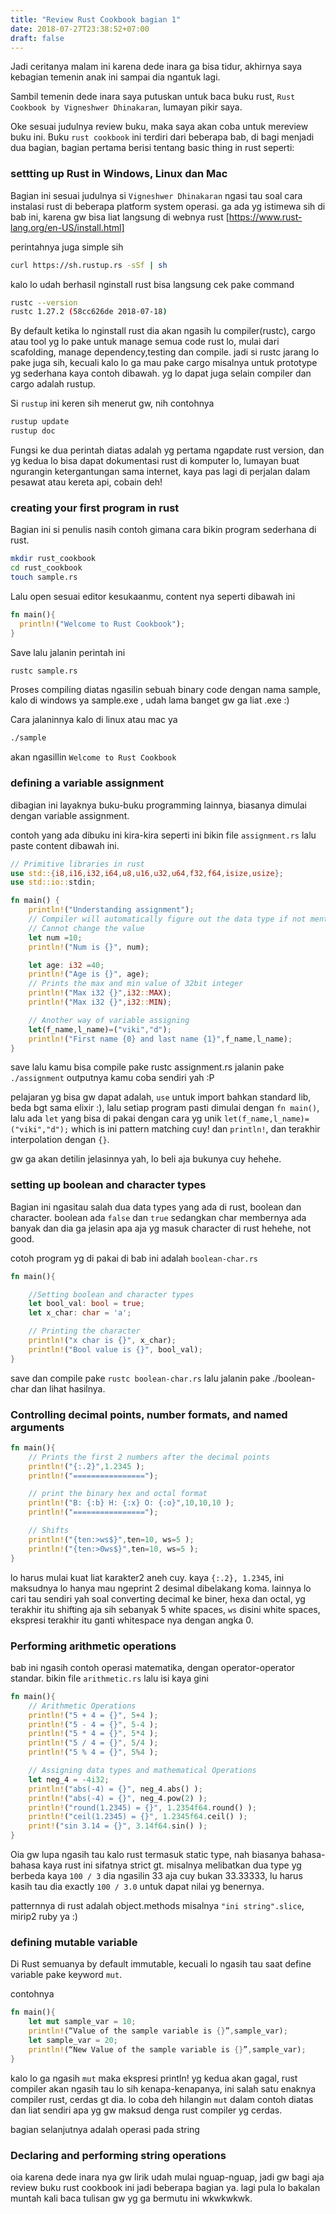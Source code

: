 ```yaml
---
title: "Review Rust Cookbook bagian 1"
date: 2018-07-27T23:38:52+07:00
draft: false
---
```


Jadi ceritanya malam ini karena dede inara ga bisa tidur, akhirnya saya kebagian temenin anak ini sampai dia ngantuk lagi.

Sambil temenin dede inara saya putuskan untuk baca buku rust, `Rust Cookbook by Vigneshwer Dhinakaran`, lumayan pikir saya.

Oke sesuai judulnya review buku, maka saya akan coba untuk mereview buku ini. Buku `rust cookbook` ini terdiri dari beberapa bab, di bagi menjadi dua bagian, bagian pertama berisi tentang basic thing in rust seperti:

### settting up Rust in Windows, Linux dan Mac

Bagian ini sesuai judulnya si `Vigneshwer Dhinakaran` ngasi tau soal cara instalasi rust di beberapa platform system operasi. ga ada yg istimewa sih di bab ini, karena gw bisa liat langsung di webnya rust [https://www.rust-lang.org/en-US/install.html]

perintahnya juga simple sih

```bash
curl https://sh.rustup.rs -sSf | sh
```

kalo lo udah berhasil nginstall rust bisa langsung cek pake command

```bash
rustc --version
rustc 1.27.2 (58cc626de 2018-07-18)
```

By default ketika lo nginstall rust dia akan ngasih lu compiler(rustc), cargo atau tool yg lo pake untuk manage semua code rust lo, mulai dari scafolding, manage dependency,testing dan compile. jadi si rustc jarang lo pake juga sih, kecuali kalo lo ga mau pake cargo misalnya untuk prototype yg sederhana kaya contoh dibawah. yg lo dapat juga selain compiler dan cargo adalah rustup.

Si `rustup` ini keren sih menerut gw, nih contohnya

```bash
rustup update
rustup doc
```

Fungsi ke dua perintah diatas adalah yg pertama ngapdate rust version, dan yg kedua lo bisa dapat dokumentasi rust di komputer lo, lumayan buat ngurangin ketergantungan sama internet, kaya pas lagi di perjalan dalam pesawat atau kereta api, cobain deh!


### creating your first program in rust

Bagian ini si penulis nasih contoh gimana cara bikin program sederhana di rust.

```bash
mkdir rust_cookbook
cd rust_cookbook
touch sample.rs
```

Lalu open sesuai editor kesukaanmu, content nya seperti dibawah ini

```rust
fn main(){
  println!("Welcome to Rust Cookbook");
}
```

Save lalu jalanin perintah ini

```bash
rustc sample.rs
```

Proses compiling diatas ngasilin sebuah binary code dengan nama sample, kalo di windows ya sample.exe , udah lama banget gw ga liat .exe :)

Cara jalaninnya kalo di linux atau mac ya

```bash
./sample
```

akan ngasillin `Welcome to Rust Cookbook`

### defining a variable assignment

dibagian ini layaknya buku-buku programming lainnya, biasanya dimulai dengan variable assignment.

contoh yang ada dibuku ini kira-kira seperti ini
bikin file `assignment.rs` lalu paste content dibawah ini.

```rust
// Primitive libraries in rust
use std::{i8,i16,i32,i64,u8,u16,u32,u64,f32,f64,isize,usize};
use std::io::stdin;

fn main() {
    println!("Understanding assignment");
    // Compiler will automatically figure out the data type if not mentioned
    // Cannot change the value
    let num =10;
    println!("Num is {}", num);

    let age: i32 =40;
    println!("Age is {}", age);
    // Prints the max and min value of 32bit integer
    println!("Max i32 {}",i32::MAX);
    println!("Max i32 {}",i32::MIN);

    // Another way of variable assigning
    let(f_name,l_name)=("viki","d");
    println!("First name {0} and last name {1}",f_name,l_name);
}
```

save lalu kamu bisa compile pake rustc assignment.rs
jalanin pake `./assignment` outputnya kamu coba sendiri yah :P

pelajaran yg bisa gw dapat adalah, `use` untuk import bahkan standard lib, beda bgt sama elixir :), lalu setiap program pasti dimulai dengan `fn main()`, lalu ada `let` yang bisa di pakai dengan cara yg unik `let(f_name,l_name)=("viki","d");` which is ini pattern matching cuy! dan `println!`, dan terakhir interpolation dengan `{}`.

gw ga akan detilin jelasinnya yah, lo beli aja bukunya cuy hehehe.

### setting up boolean and character types

Bagian ini ngasitau salah dua data types yang ada di rust, boolean dan character.
boolean ada `false` dan `true` sedangkan char membernya ada banyak dan dia ga jelasin apa aja yg masuk character di rust hehehe, not good.

cotoh program yg di pakai di bab ini adalah `boolean-char.rs`

```rust
fn main(){

    //Setting boolean and character types
    let bool_val: bool = true;
    let x_char: char = 'a';

    // Printing the character
    println!("x char is {}", x_char);
    println!("Bool value is {}", bool_val);
}
```

save dan compile pake `rustc boolean-char.rs` lalu jalanin pake ./boolean-char dan lihat hasilnya.

### Controlling decimal points, number formats, and named arguments

```rust
fn main(){
    // Prints the first 2 numbers after the decimal points
    println!("{:.2}",1.2345 );
    println!("================");

    // print the binary hex and octal format
    println!("B: {:b} H: {:x} O: {:o}",10,10,10 );
    println!("================");

    // Shifts
    println!("{ten:>ws$}",ten=10, ws=5 );
    println!("{ten:>0ws$}",ten=10, ws=5 );
}
```

lo harus mulai kuat liat karakter2 aneh cuy. kaya `{:.2}, 1.2345`, ini maksudnya lo hanya mau ngeprint 2 desimal dibelakang koma. lainnya lo cari tau sendiri yah soal converting decimal ke biner, hexa dan octal, yg terakhir itu shifting aja sih sebanyak 5 white spaces, `ws` disini white spaces, ekspresi terakhir itu ganti whitespace nya dengan angka 0.

### Performing arithmetic operations

bab ini ngasih contoh operasi matematika, dengan operator-operator standar. bikin file `arithmetic.rs` lalu isi kaya gini

```rust
fn main(){
    // Arithmetic Operations
    println!("5 + 4 = {}", 5+4 );
    println!("5 - 4 = {}", 5-4 );
    println!("5 * 4 = {}", 5*4 );
    println!("5 / 4 = {}", 5/4 );
    println!("5 % 4 = {}", 5%4 );

    // Assigning data types and mathematical Operations
    let neg_4 = -4i32;
    println!("abs(-4) = {}", neg_4.abs() );
    println!("abs(-4) = {}", neg_4.pow(2) );
    println!("round(1.2345) = {}", 1.2354f64.round() );
    println!("ceil(1.2345) = {}", 1.2345f64.ceil() );
    print!("sin 3.14 = {}", 3.14f64.sin() );
}
```

Oia gw lupa ngasih tau kalo rust termasuk static type, nah biasanya bahasa-bahasa kaya rust ini sifatnya strict gt. misalnya melibatkan dua type yg berbeda kaya `100 / 3` dia ngasilin 33 aja cuy bukan 33.33333, lu harus kasih tau dia exactly `100 / 3.0` untuk dapat nilai yg benernya.

patternnya di rust adalah object.methods misalnya `"ini string".slice`, mirip2 ruby ya :)

### defining mutable variable

Di Rust semuanya by default immutable, kecuali lo ngasih tau saat define variable pake keyword `mut`.

contohnya

```rust
fn main(){
    let mut sample_var = 10;
    println!(“Value of the sample variable is {}”,sample_var);
    let sample_var = 20;
    println!(“New Value of the sample variable is {}”,sample_var);
}
```

kalo lo ga ngasih `mut` maka ekspresi println! yg kedua akan gagal, rust compiler akan ngasih tau lo sih kenapa-kenapanya, ini salah satu enaknya compiler rust, cerdas gt dia. lo coba deh hilangin `mut` dalam contoh diatas dan liat sendiri apa yg gw maksud denga rust compiler yg cerdas.

bagian selanjutnya adalah operasi pada string

### Declaring and performing string operations

oia karena dede inara nya gw lirik udah mulai nguap-nguap, jadi gw bagi aja review buku rust cookbook ini jadi beberapa bagian ya. lagi pula lo bakalan muntah kali baca tulisan gw yg ga bermutu ini wkwkwkwk.
